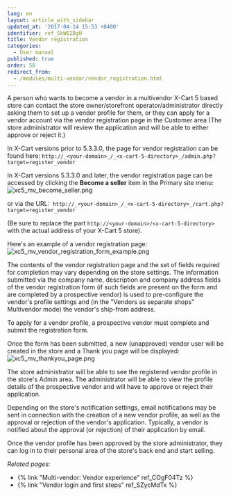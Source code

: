 ```yaml
---
lang: en
layout: article_with_sidebar
updated_at: '2017-04-14 15:53 +0400'
identifier: ref_SkW62BgH
title: Vendor registration
categories:
  - User manual
published: true
order: 50
redirect_from:
  - /modules/multi-vendor/vendor_registration.html
---
```


A person who wants to become a vendor in a multivendor X-Cart 5 based store can contact the store owner/storefront operator/administrator directly asking them to set up a vendor profile for them, or they can apply for a vendor account via the vendor registration page in the Customer area (The store administrator will review the application and will be able to either approve or reject it.)

In X-Cart versions prior to 5.3.3.0, the page for vendor registration can be found here:
`http://_<your-domain>_/_<x-cart-5-directory>_/admin.php?target=register_vendor`

In X-Cart versions 5.3.3.0 and later, the vendor registration page can be accessed by clicking the **Become a seller** item in the Primary site menu:
![xc5_mv_become_seller.png]({{site.baseurl}}/attachments/ref_SkW62BgH/xc5_mv_become_seller.png)

or via the URL: 
`http://_<your-domain>_/_<x-cart-5-directory>_/cart.php?target=register_vendor`

(Be sure to replace the part `http://<your-domain>/<x-cart-5-directory>` with the actual address of your X-Cart 5 store).

Here's an example of a vendor registration page:
![xc5_mv_vendor_registration_form_example.png]({{site.baseurl}}/attachments/ref_SkW62BgH/xc5_mv_vendor_registration_form_example.png)

The contents of the vendor registration page and the set of fields required for completion may vary depending on the store settings. The information submitted via the company name, description and company address fields of the vendor registration form (if such fields are present on the form and are completed by a prospective vendor) is used to pre-configure the vendor's profile settings and (in the "Vendors as separate shops" Multivendor mode) the vendor's ship-from address.  

To apply for a vendor profile, a prospective vendor must complete and submit the registration form.

Once the form has been submitted, a new (unapproved) vendor user will be created in the store and a Thank you page will be displayed:
![xc5_mv_thankyou_page.png]({{site.baseurl}}/attachments/ref_SkW62BgH/xc5_mv_thankyou_page.png)

The store administrator will be able to see the registered vendor profile in the store's Admin area. The administrator will be able to view the profile details of the prospective vendor and will have to approve or reject their application. 

Depending on the store's notification settings, email notifications may be sent in connection with the creation of a new vendor profile, as well as the approval or rejection of the vendor's application. Typically, a vendor is notified about the approval (or rejection) of their application by email.

Once the vendor profile has been approved by the store administrator, they can log in to their personal area of the store's back end and start selling. 


_Related pages:_

   *   {% link "Multi-vendor: Vendor experience" ref_COgF04Tz %}
   *   {% link "Vendor login and first steps" ref_SZycMdTx %}
